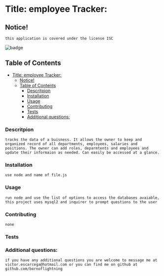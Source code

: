 
<a name = 'title' /></a>
# Title: employee Tracker:
    
<a name = 'notice' /></a>
## Notice!

    this application is covered under the license ISC
![badge](https://img.shields.io/static/v1?label=LICENSE&message=ISC&color=<green>)
    
    

<a name = 'contents' /></a>
## Table of Contents

- [Title: employee Tracker:](#title-employee-tracker)
  - [Notice!](#notice)
  - [Table of Contents](#table-of-contents)
    - [Descritpion](#descritpion)
    - [Installation](#installation)
    - [Usage](#usage)
    - [Contributing](#contributing)
    - [Tests](#tests)
    - [Additional questions:](#additional-questions)


        
<a name = 'description' /></a>
### Descritpion

    tracks the data of a buisness. It allows the owner to keep and organized record of all departments, employees, salaries and positions. The owner can add roles, deparmtents and employees and update their informaion as needed. Can easily be accessed at a glance.


<a name = 'installation' /></a>
### Installation

    use node and name of file.js


<a name = 'usage' /></a>
### Usage

    run node and use the list of options to access the databases avaiable, this project uses mysql2 and inquirer to prompt questions to the user


<a name = 'contributing' /></a>
### Contributing

    none


<a name = 'tests' /></a>
### Tests

    


<a name = 'questions' /></a>
### Additional questions:

    if you have any additional questions you are welcome to message me at victor.escarcega@hotmail.com or you can find me on github at github.com/bornoflightning

    